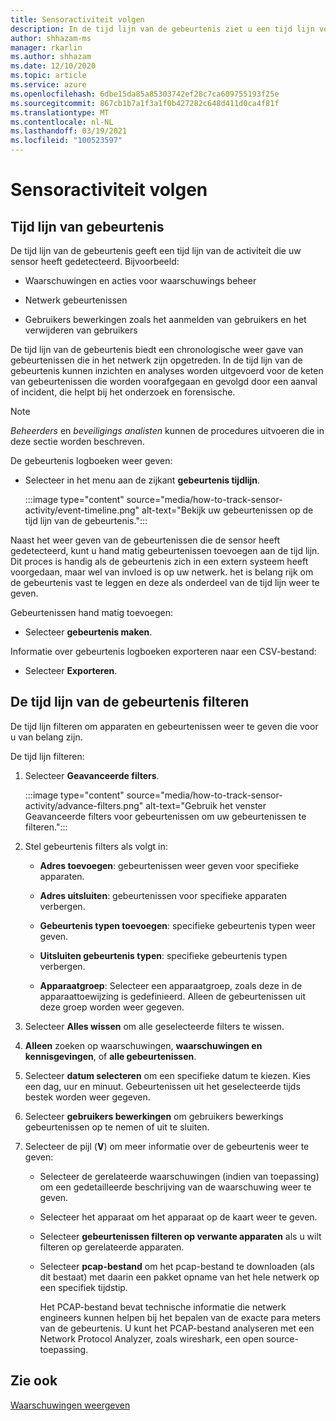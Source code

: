 ```yaml
---
title: Sensoractiviteit volgen
description: In de tijd lijn van de gebeurtenis ziet u een tijd lijn voor activiteiten die zijn gedetecteerd op uw netwerk, waaronder waarschuwingen en waarschuwings beheer acties, netwerk gebeurtenissen en gebruikers bewerkingen, zoals het aanmelden van gebruikers en het verwijderen van gebruikers.
author: shhazam-ms
manager: rkarlin
ms.author: shhazam
ms.date: 12/10/2020
ms.topic: article
ms.service: azure
ms.openlocfilehash: 6dbe15da85a85303742ef28c7ca609755193f25e
ms.sourcegitcommit: 867cb1b7a1f3a1f0b427282c648d411d0ca4f81f
ms.translationtype: MT
ms.contentlocale: nl-NL
ms.lasthandoff: 03/19/2021
ms.locfileid: "100523597"
---
```

# <a name="track-sensor-activity"></a>Sensoractiviteit volgen

## <a name="event-timeline"></a>Tijd lijn van gebeurtenis

De tijd lijn van de gebeurtenis geeft een tijd lijn van de activiteit die uw sensor heeft gedetecteerd. Bijvoorbeeld:

  - Waarschuwingen en acties voor waarschuwings beheer

  - Netwerk gebeurtenissen

  - Gebruikers bewerkingen zoals het aanmelden van gebruikers en het verwijderen van gebruikers

De tijd lijn van de gebeurtenis biedt een chronologische weer gave van gebeurtenissen die in het netwerk zijn opgetreden. In de tijd lijn van de gebeurtenis kunnen inzichten en analyses worden uitgevoerd voor de keten van gebeurtenissen die worden voorafgegaan en gevolgd door een aanval of incident, die helpt bij het onderzoek en forensische.

> [!NOTE]
> *Beheerders* en *beveiligings analisten* kunnen de procedures uitvoeren die in deze sectie worden beschreven.

De gebeurtenis logboeken weer geven:

- Selecteer in het menu aan de zijkant **gebeurtenis tijdlijn**.

   :::image type="content" source="media/how-to-track-sensor-activity/event-timeline.png" alt-text="Bekijk uw gebeurtenissen op de tijd lijn van de gebeurtenis.":::

Naast het weer geven van de gebeurtenissen die de sensor heeft gedetecteerd, kunt u hand matig gebeurtenissen toevoegen aan de tijd lijn. Dit proces is handig als de gebeurtenis zich in een extern systeem heeft voorgedaan, maar wel van invloed is op uw netwerk. het is belang rijk om de gebeurtenis vast te leggen en deze als onderdeel van de tijd lijn weer te geven.

Gebeurtenissen hand matig toevoegen:

- Selecteer **gebeurtenis maken**.

Informatie over gebeurtenis logboeken exporteren naar een CSV-bestand:

- Selecteer **Exporteren**.

## <a name="filter-the-event-timeline"></a>De tijd lijn van de gebeurtenis filteren

De tijd lijn filteren om apparaten en gebeurtenissen weer te geven die voor u van belang zijn.

De tijd lijn filteren:

1. Selecteer **Geavanceerde filters**.

   :::image type="content" source="media/how-to-track-sensor-activity/advance-filters.png" alt-text="Gebruik het venster Geavanceerde filters voor gebeurtenissen om uw gebeurtenissen te filteren.":::

2. Stel gebeurtenis filters als volgt in:

   - **Adres toevoegen**: gebeurtenissen weer geven voor specifieke apparaten.

   - **Adres uitsluiten**: gebeurtenissen voor specifieke apparaten verbergen.

   - **Gebeurtenis typen toevoegen**: specifieke gebeurtenis typen weer geven.

   - **Uitsluiten gebeurtenis typen**: specifieke gebeurtenis typen verbergen.

   - **Apparaatgroep**: Selecteer een apparaatgroep, zoals deze in de apparaattoewijzing is gedefinieerd. Alleen de gebeurtenissen uit deze groep worden weer gegeven.

3. Selecteer **Alles wissen** om alle geselecteerde filters te wissen.

4. **Alleen** zoeken op waarschuwingen, **waarschuwingen en kennisgevingen**, of **alle gebeurtenissen**.

5. Selecteer **datum selecteren** om een specifieke datum te kiezen. Kies een dag, uur en minuut. Gebeurtenissen uit het geselecteerde tijds bestek worden weer gegeven.

6.  Selecteer **gebruikers bewerkingen** om gebruikers bewerkings gebeurtenissen op te nemen of uit te sluiten.

7.  Selecteer de pijl (**V**) om meer informatie over de gebeurtenis weer te geven:

    - Selecteer de gerelateerde waarschuwingen (indien van toepassing) om een gedetailleerde beschrijving van de waarschuwing weer te geven.

    - Selecteer het apparaat om het apparaat op de kaart weer te geven.

    - Selecteer **gebeurtenissen filteren op verwante apparaten** als u wilt filteren op gerelateerde apparaten.

    - Selecteer **pcap-bestand** om het pcap-bestand te downloaden (als dit bestaat) met daarin een pakket opname van het hele netwerk op een specifiek tijdstip. 
    
      Het PCAP-bestand bevat technische informatie die netwerk engineers kunnen helpen bij het bepalen van de exacte para meters van de gebeurtenis. U kunt het PCAP-bestand analyseren met een Network Protocol Analyzer, zoals wireshark, een open source-toepassing.

## <a name="see-also"></a>Zie ook

[Waarschuwingen weergeven](how-to-view-alerts.md)
